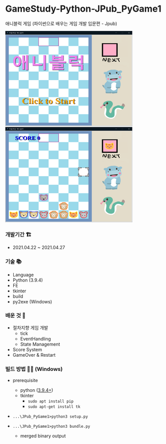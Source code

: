 # GameStudy-Python-JPub_PyGame1
애니블럭 게임 (파이썬으로 배우는 게임 개발 입문편 - Jpub)

<img src='preview1.png' width="400px" height="300px"/>&nbsp;
<img src='preview2.png' width="400px" height="300px"/>

### 개발기간 🏗️
* 2021.04.22 ~ 2021.04.27
   
### 기술 📚
* Language
 * Python (3.9.4)
* FE
 * tkinter
* build
 * py2exe (Windows)

### 배운 것 📖
* 절차지향 게임 개발
  * tick
  * EventHandling
  * State Management
* Score System
* GameOver & Restart

### 빌드 방법 👷‍♂️ (Windows)
 * prerequisite
   * python ([3.9.4+](https://www.python.org/downloads/))
   * tkinter
     * `sudo apt install pip`
     * `sudo apt-get install tk`

 * `...\JPub_PyGame1>python3 setup.py`
 * `...\JPub_PyGame1>python3 bundle.py`
   * merged binary output
